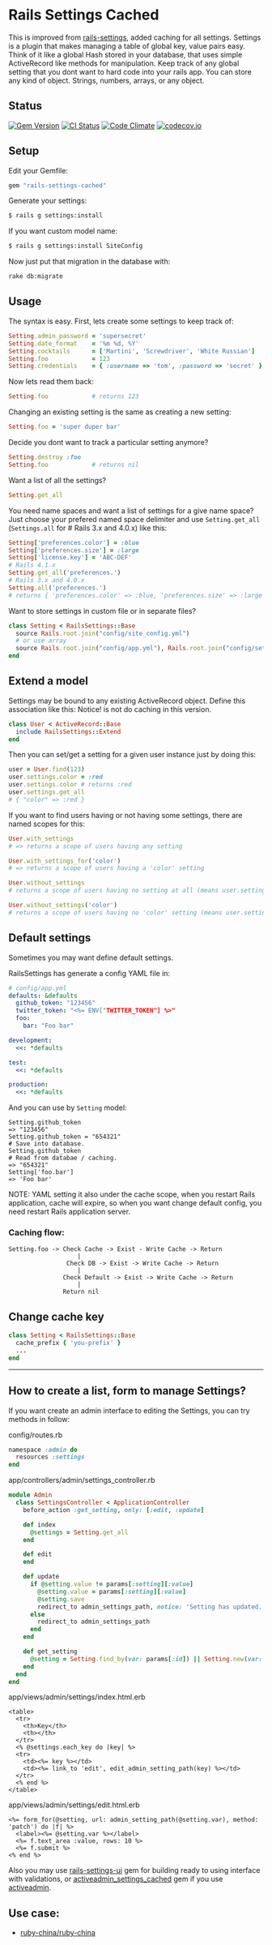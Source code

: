 # Rails Settings Cached

This is improved from [rails-settings](https://github.com/ledermann/rails-settings),
added caching for all settings. Settings is a plugin that makes managing a table of
global key, value pairs easy. Think of it like a global Hash stored in your database,
that uses simple ActiveRecord like methods for manipulation. Keep track of any global
setting that you dont want to hard code into your rails app. You can store any kind
of object. Strings, numbers, arrays, or any object.

## Status

[![Gem Version](https://badge.fury.io/rb/rails-settings-cached.svg)](https://rubygems.org/gems/rails-settings-cached) [![CI Status](https://travis-ci.org/huacnlee/rails-settings-cached.svg)](http://travis-ci.org/huacnlee/rails-settings-cached) [![Code Climate](https://codeclimate.com/github/huacnlee/rails-settings-cached/badges/gpa.svg)](https://codeclimate.com/github/huacnlee/rails-settings-cached) [![codecov.io](https://codecov.io/github/huacnlee/rails-settings-cached/coverage.svg?branch=master)](https://codecov.io/github/huacnlee/rails-settings-cached?branch=master)

## Setup

Edit your Gemfile:

```ruby
gem "rails-settings-cached"
```

Generate your settings:

```bash
$ rails g settings:install
```

If you want custom model name:

```bash
$ rails g settings:install SiteConfig
```

Now just put that migration in the database with:

```bash
rake db:migrate
```

## Usage

The syntax is easy.  First, lets create some settings to keep track of:

```ruby
Setting.admin_password = 'supersecret'
Setting.date_format    = '%m %d, %Y'
Setting.cocktails      = ['Martini', 'Screwdriver', 'White Russian']
Setting.foo            = 123
Setting.credentials    = { :username => 'tom', :password => 'secret' }
```

Now lets read them back:

```ruby
Setting.foo            # returns 123
```

Changing an existing setting is the same as creating a new setting:

```ruby
Setting.foo = 'super duper bar'
```

Decide you dont want to track a particular setting anymore?

```ruby
Setting.destroy :foo
Setting.foo            # returns nil
```

Want a list of all the settings?
```ruby
Setting.get_all
```

You need name spaces and want a list of settings for a give name space? Just choose your prefered named space delimiter and use `Setting.get_all` (`Settings.all` for # Rails 3.x and 4.0.x) like this:

```ruby
Setting['preferences.color'] = :blue
Setting['preferences.size'] = :large
Setting['license.key'] = 'ABC-DEF'
# Rails 4.1.x
Setting.get_all('preferences.')
# Rails 3.x and 4.0.x
Setting.all('preferences.')
# returns { 'preferences.color' => :blue, 'preferences.size' => :large }
```

Want to store settings in custom file or in separate files?
```ruby
class Setting < RailsSettings::Base
  source Rails.root.join("config/site_config.yml")
  # or use array
  source Rails.root.join("config/app.yml"), Rails.root.join("config/settings/*.yml")
end
```


## Extend a model

Settings may be bound to any existing ActiveRecord object. Define this association like this:
Notice! is not do caching in this version.

```ruby
class User < ActiveRecord::Base
  include RailsSettings::Extend
end
```

Then you can set/get a setting for a given user instance just by doing this:

```ruby
user = User.find(123)
user.settings.color = :red
user.settings.color # returns :red
user.settings.get_all
# { "color" => :red }
```

If you want to find users having or not having some settings, there are named scopes for this:

```ruby
User.with_settings
# => returns a scope of users having any setting

User.with_settings_for('color')
# => returns a scope of users having a 'color' setting

User.without_settings
# returns a scope of users having no setting at all (means user.settings.get_all == {})

User.without_settings('color')
# returns a scope of users having no 'color' setting (means user.settings.color == nil)
```

## Default settings

Sometimes you may want define default settings.

RailsSettings has generate a config YAML file in:

```yml
# config/app.yml
defaults: &defaults
  github_token: "123456"
  twitter_token: "<%= ENV["TWITTER_TOKEN"] %>"
  foo:
    bar: "Foo bar"

development:
  <<: *defaults

test:
  <<: *defaults

production:
  <<: *defaults
```

And you can use by `Setting` model:

```
Setting.github_token
=> "123456"
Setting.github_token = "654321"
# Save into database.
Setting.github_token
# Read from databae / caching.
=> "654321"
Setting['foo.bar']
=> 'Foo bar'
```

NOTE: YAML setting it also under the cache scope, when you restart Rails application, cache will expire,
      so when you want change default config, you need restart Rails application server.

### Caching flow:

```
Setting.foo -> Check Cache -> Exist - Write Cache -> Return
                   |
                Check DB -> Exist -> Write Cache -> Return
                   |
               Check Default -> Exist -> Write Cache -> Return
                   |
               Return nil
```

## Change cache key

```ruby
class Setting < RailsSettings::Base
  cache_prefix { 'you-prefix' }
  ...
end
```

-----

## How to create a list, form to manage Settings?

If you want create an admin interface to editing the Settings, you can try methods in follow:

config/routes.rb

```rb
namespace :admin do
  resources :settings
end
```


app/controllers/admin/settings_controller.rb

```rb
module Admin
  class SettingsController < ApplicationController
    before_action :get_setting, only: [:edit, :update]

    def index
      @settings = Setting.get_all
    end

    def edit
    end

    def update
      if @setting.value != params[:setting][:value]
        @setting.value = params[:setting][:value]
        @setting.save
        redirect_to admin_settings_path, notice: 'Setting has updated.'
      else
        redirect_to admin_settings_path
      end
    end

    def get_setting
      @setting = Setting.find_by(var: params[:id]) || Setting.new(var: params[:id])
    end
  end
end
```

app/views/admin/settings/index.html.erb

```erb
<table>
  <tr>
    <th>Key</th>
    <th></th>
  </tr>
  <% @settings.each_key do |key| %>
  <tr>
    <td><%= key %></td>
    <td><%= link_to 'edit', edit_admin_setting_path(key) %></td>
  </tr>
  <% end %>
</table>
```

app/views/admin/settings/edit.html.erb

```erb
<%= form_for(@setting, url: admin_setting_path(@setting.var), method: 'patch') do |f| %>
  <label><%= @setting.var %></label>
  <%= f.text_area :value, rows: 10 %>
  <%= f.submit %>
<% end %>
```

Also you may use [rails-settings-ui](https://github.com/accessd/rails-settings-ui) gem
for building ready to using interface with validations,
or [activeadmin_settings_cached](https://github.com/artofhuman/activeadmin_settings_cached) gem if you use [activeadmin](https://github.com/activeadmin/activeadmin).

## Use case:

- [ruby-china/ruby-china](https://github.com/ruby-china/ruby-china)
